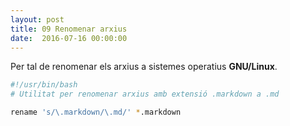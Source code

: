 ```yaml
---
layout: post
title: 09 Renomenar arxius
date:  2016-07-16 00:00:00
---
```


Per tal de renomenar els arxius a sistemes operatius **GNU/Linux**.

```bash
#!/usr/bin/bash
# Utilitat per renomenar arxius amb extensió .markdown a .md

rename 's/\.markdown/\.md/' *.markdown
```
